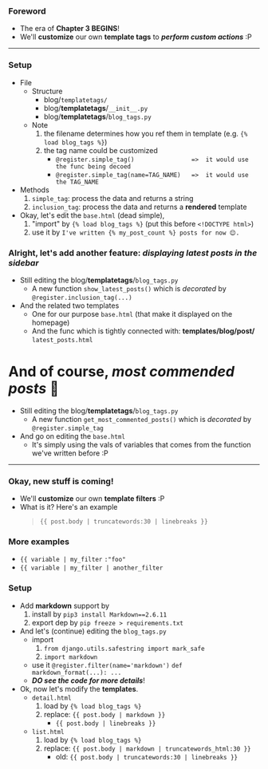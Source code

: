 
### Foreword 
- The era of **Chapter 3 BEGINS**!
- We'll **customize** our own **template tags** to ***perform custom actions*** :P 

----- 

### Setup 
- File
    - Structure 
        - blog/```templatetags/```
        - blog/**templatetags**/```__init__.py```
        - blog/**templatetags**/```blog_tags.py```
    - Note 
        1. the filename determines how you ref them in template (e.g. ```{% load blog_tags %}```)
        2. the tag name could be customized 
            - ```@register.simple_tag()                =>  it would use the func being decoed```
            - ```@register.simple_tag(name=TAG_NAME)   =>  it would use the TAG_NAME```
- Methods 
    1. ```simple_tag```: process the data and returns a string 
    2. ```inclusion_tag```: process the data and returns a **rendered** template
- Okay, let's edit the ```base.html``` (dead simple), 
    1. "import" by ```{% load blog_tags %}``` (put this before ```<!DOCTYPE html>```)
    2. use it by ```I've written {% my_post_count %} posts for now 😌.```
    
### Alright, let's add another feature: ***displaying latest posts in the sidebar*** 
- Still editing the blog/**templatetags**/```blog_tags.py```
    - A new function ```show_latest_posts()``` which is *decorated* by ```@register.inclusion_tag(...)```
- And the related two templates 
    - One for our purpose ```base.html``` (that make it displayed on the homepage)
    - And the func which is tightly connected with: **templates/blog/post/** ```latest_posts.html```

# And of course, ***most commended posts*** 🙂
- Still editing the blog/**templatetags**/```blog_tags.py```
    - A new function ```get_most_commented_posts()``` which is *decorated* by ```@register.simple_tag```
- And go on editing the ```base.html```
    - It's simply using the vals of variables that comes from the function we've written before :P

-----------

### Okay, new stuff is coming! 
- We'll **customize** our own **template filters** :P 
- What is it? Here's an example 
    > ```{{ post.body | truncatewords:30 | linebreaks }}```

### More examples 
- ```{{ variable | my_filter``` ```:"foo"```
- ```{{ variable | my_filter | another_filter ```
 
### Setup
- Add **markdown** support by 
    1. install by ```pip3 install Markdown==2.6.11```
    2. export dep by ```pip freeze > requirements.txt```
- And let's (continue) editing the ```blog_tags.py``` 
    - import 
        1. ```from django.utils.safestring import mark_safe```
        2. ```import markdown```
    - use it 
        ```@register.filter(name='markdown')```
        ```def markdown_format(...): ...```
    - ***DO see the code for more details***! 
- Ok, now let's modify the **templates**. 
    - ```detail.html```
        1. load by ```{% load blog_tags %}```
        2. replace: ```{{ post.body | markdown }}```
            - ```{{ post.body | linebreaks }}```
    - ```list.html```
        1. load by ```{% load blog_tags %}```
        2. replace: ```{{ post.body | markdown | truncatewords_html:30 }}```
            - old: ```{{ post.body | truncatewords:30 | linebreaks }}```